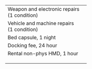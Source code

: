 

|                                                |     |
| ---------------------------------------------- | --- |
| Weapon and electronic repairs<br>(1 condition) |     |
| Vehicle and machine repairs<br>(1 condition)   |     |
| Bed capsule, 1 night                           |     |
| Docking fee, 24 hour                           |     |
| Rental non-phys HMD, 1 hour                    |     |
|                                                |     |
|                                                |     |
|                                                |     |
